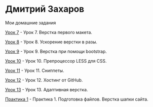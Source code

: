 

# Дмитрий Захаров
Мои домашние задания

[Урок 7](https://dzakharovv.github.io/lesson_7/ "Моя готовая домашка") - Урок 7. Верстка первого макета.

[Урок 8](https://dzakharovv.github.io/lesson_8/ "Моя готовая домашка") - Урок 8. Ускорение верстки в разы.

[Урок 9](https://dzakharovv.github.io/lesson_9/ "Моя готовая домашка") - Урок 9. Верстка при помощи bootstrap.

[Урок 10](https://dzakharovv.github.io/lesson_10/ "Моя готовая домашка") - Урок 10. Препроцессор LESS для CSS.

[Урок 11](https://dzakharovv.github.io/lesson_11/ "Моя готовая домашка") - Урок 11. Сниппеты.

[Урок 12](https://dzakharovv.github.io/lesson_12/ "Моя готовая домашка") - Урок 12. Хостинг от GitHub.

[Урок 13](https://dzakharovv.github.io/lesson_13/ "Моя готовая домашка") - Урок 13. Адаптивная верстка.

[Практика 1](https://dzakharovv.github.io/Practice_1/ "Моя готовая домашка") - Практика 1. Подготовка файлов. Верстка шапки сайта.
